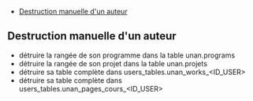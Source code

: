 

* [Destruction manuelle d'un auteur](#destructionmanuelleuser)
<a name='destructionmanuelleuser'></a>

## Destruction manuelle d'un auteur

* détruire la rangée de son programme dans la table unan.programs
* détruire la rangée de son projet dans la table unan.projets
* détruire sa table complète dans users_tables.unan_works_&lt;ID_USER>
* détruire sa table complète dans users_tables.unan_pages_cours_&lt;ID_USER>
